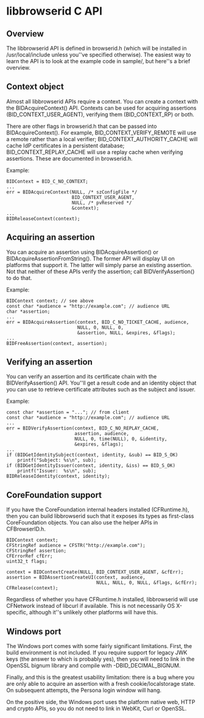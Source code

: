 # libbrowserid C API

## Overview

The libbrowserid API is defined in browserid.h (which will be installed in
/usr/local/include unless you''ve specified otherwise). The easiest way to learn
the API is to look at the example code in sample/, but here''s a brief overview.

## Context object

Almost all libbrowserid APIs require a context. You can create a context with
the BIDAcquireContext() API. Contexts can be used for acquiring assertions
(BID\_CONTEXT\_USER\_AGENT), verifying them (BID\_CONTEXT\_RP) or both.

There are other flags in browserid.h that can be passed into
BIDAcquireContext(). For example, BID\_CONTEXT\_VERIFY\_REMOTE will use a
remote rather than a local verifier; BID\_CONTEXT\_AUTHORITY\_CACHE will cache
IdP certificates in a persistent database; BID\_CONTEXT\_REPLAY\_CACHE will use
a replay cache when verifying assertions. These are documented in browserid.h.

Example:

    BIDContext = BID_C_NO_CONTEXT;
    ...
    err = BIDAcquireContext(NULL, /* szConfigFile */
                            BID_CONTEXT_USER_AGENT,
                            NULL, /* pvReserved */
                            &context);
    ...
    BIDReleaseContext(context);

## Acquiring an assertion

You can acquire an assertion using BIDAcquireAssertion() or
BIDAcquireAssertionFromString(). The former API will display UI on platforms
that support it. The latter will simply parse an existing assertion. Not that
neither of these APIs verify the assertion; call BIDVerifyAssertion() to do
that.

Example:

    BIDContext context; // see above
    const char *audience = "http://example.com"; // audience URL
    char *assertion;
    ...
    err = BIDAcquireAssertion(context, BID_C_NO_TICKET_CACHE, audience,
                              NULL, 0, NULL, 0,
                              &assertion, NULL, &expires, &flags);
    ...
    BIDFreeAssertion(context, assertion);

## Verifying an assertion

You can verify an assertion and its certificate chain with the
BIDVerifyAssertion() API. You''ll get a result code and an identity object that
you can use to retrieve certificate attributes such as the subject and issuer.

Example:

    const char *assertion = "..."; // from client
    const char *audience = "http://example.com"; // audience URL
    ...
    err = BIDVerifyAssertion(context, BID_C_NO_REPLAY_CACHE,
                             assertion, audience,
                             NULL, 0, time(NULL), 0, &identity,
                             &expires, &flags);
    ...
    if (BIDGetIdentitySubject(context, identity, &sub) == BID_S_OK)
        printf("Subject: %s\n", sub);
    if (BIDGetIdentityIssuer(context, identity, &iss) == BID_S_OK)
        printf("Issuer:  %s\n", sub);
    BIDReleaseIdentity(context, identity);

## CoreFoundation support

If you have the CoreFoundation internal headers installed (CFRuntime.h), then
you can build libbrowserid such that it exposes its types as first-class
CoreFoundation objects. You can also use the helper APIs in CFBrowserID.h.

    BIDContext context;
    CFStringRef audience = CFSTR("http://example.com");
    CFStringRef assertion;
    CFErrorRef cfErr;
    uint32_t flags;

    context = BIDContextCreate(NULL, BID_CONTEXT_USER_AGENT, &cfErr);
    assertion = BIDAssertionCreateUI(context, audience,
                                     NULL, NULL, 0, NULL, &flags, &cfErr);
    CFRelease(context);

Regardless of whether you have CFRuntime.h installed, libbrowserid will use
CFNetwork instead of libcurl if available. This is not necessarily OS
X-specific, although it''s unlikely other platforms will have this.

## Windows port

The Windows port comes with some fairly significant limitations. First, the
build environment is not included. If you require support for legacy JWK keys
(the answer to which is probably yes), then you will need to link in the
OpenSSL bignum library and compile with -DBID\_DECIMAL\_BIGNUM.

Finally, and this is the greatest usability limitation: there is a bug where
you are only able to acquire an assertion with a fresh cookie/localstorage
state. On subsequent attempts, the Persona login window will hang.

On the positive side, the Windows port uses the platform native web, HTTP and
crypto APIs, so you do not need to link in WebKit, Curl or OpenSSL.
